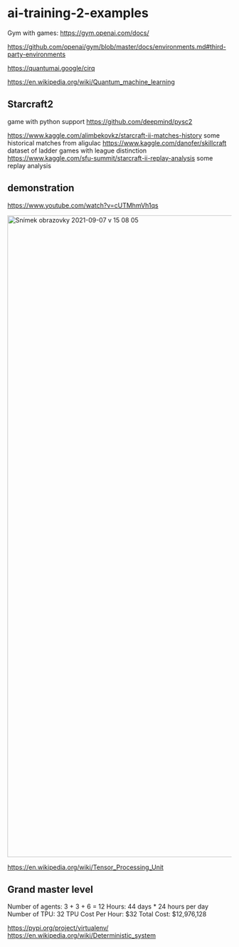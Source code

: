 # ai-training-2-examples

Gym with games:
https://gym.openai.com/docs/

https://github.com/openai/gym/blob/master/docs/environments.md#third-party-environments

https://quantumai.google/cirq

https://en.wikipedia.org/wiki/Quantum_machine_learning


Starcraft2
----------

game with python support
https://github.com/deepmind/pysc2

https://www.kaggle.com/alimbekovkz/starcraft-ii-matches-history some historical matches from aligulac
https://www.kaggle.com/danofer/skillcraft dataset of ladder games with league distinction
https://www.kaggle.com/sfu-summit/starcraft-ii-replay-analysis some replay analysis

demonstration
----------------
https://www.youtube.com/watch?v=cUTMhmVh1qs


<img width="1440" alt="Snímek obrazovky 2021-09-07 v 15 08 05" src="https://user-images.githubusercontent.com/3868751/132359108-f3732651-4a3a-4c69-8af6-4af418e55372.png">

https://en.wikipedia.org/wiki/Tensor_Processing_Unit

Grand master level
------------------
Number of agents: 3 + 3 + 6 = 12
Hours: 44 days * 24 hours per day
Number of TPU: 32
TPU Cost Per Hour: $32
Total Cost: $12,976,128

https://pypi.org/project/virtualenv/
https://en.wikipedia.org/wiki/Deterministic_system
